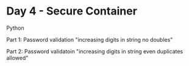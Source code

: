 # Day 4 - Secure Container

Python

Part 1: Password validation "increasing digits in string no doubles"

Part 2: Password validatoin "increasing digits in string even duplicates allowed"
